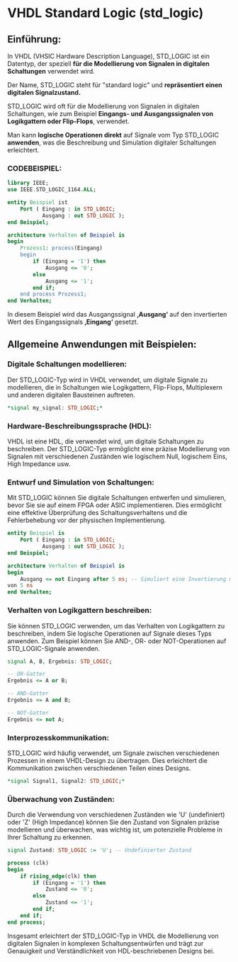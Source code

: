 

# VHDL Standard Logic (std_logic)

## Einführung:

In VHDL (VHSIC Hardware Description Language), STD_LOGIC ist ein Datentyp, der speziell **für die Modellierung von Signalen in digitalen Schaltungen** verwendet wird.

Der Name, STD_LOGIC steht für "standard logic" und **repräsentiert einen digitalen Signalzustand.**

STD_LOGIC wird oft für die Modellierung von Signalen in digitalen Schaltungen, wie zum Beispiel **Eingangs- und Ausgangssignalen von Logikgattern oder Flip-Flops**, verwendet.

Man kann **logische Operationen direkt** auf Signale vom Typ STD_LOGIC **anwenden**, was die Beschreibung und Simulation digitaler Schaltungen erleichtert.

### CODEBEISPIEL:

```vhdl
library IEEE;
use IEEE.STD_LOGIC_1164.ALL;

entity Beispiel ist
    Port ( Eingang : in STD_LOGIC;
           Ausgang : out STD_LOGIC );
end Beispiel;

architecture Verhalten of Beispiel is
begin
    Prozess1: process(Eingang)
    begin
        if (Eingang = '1') then
            Ausgang <= '0';
        else
            Ausgang <= '1';
        end if;
    end process Prozess1;
end Verhalten;
```

In diesem Beispiel wird das Ausgangssignal **‚Ausgang‘** auf den invertierten Wert des Eingangssignals **‚Eingang‘** gesetzt.

## Allgemeine Anwendungen mit Beispielen:

### Digitale Schaltungen modellieren:

Der STD_LOGIC-Typ wird in VHDL verwendet, um digitale Signale zu modellieren, die in Schaltungen wie Logikgattern, Flip-Flops, Multiplexern und anderen digitalen Bausteinen auftreten.

```vhdl
*signal my_signal: STD_LOGIC;*
```

### Hardware-Beschreibungssprache (HDL):

VHDL ist eine HDL, die verwendet wird, um digitale Schaltungen zu beschreiben. Der STD_LOGIC-Typ ermöglicht eine präzise Modellierung von Signalen mit verschiedenen Zuständen wie logischem Null, logischem Eins, High Impedance usw.

### Entwurf und Simulation von Schaltungen:

Mit STD_LOGIC können Sie digitale Schaltungen entwerfen und simulieren, bevor Sie sie auf einem FPGA oder ASIC implementieren. Dies ermöglicht eine effektive Überprüfung des Schaltungsverhaltens und die Fehlerbehebung vor der physischen Implementierung.

```vhdl
entity Beispiel is
    Port ( Eingang : in STD_LOGIC;
           Ausgang : out STD_LOGIC );
end Beispiel;

architecture Verhalten of Beispiel is
begin
    Ausgang <= not Eingang after 5 ns; -- Simuliert eine Invertierung mit einer Verzögerung
von 5 ns
end Verhalten;
```

### Verhalten von Logikgattern beschreiben:

Sie können STD_LOGIC verwenden, um das Verhalten von Logikgattern zu beschreiben, indem Sie logische Operationen auf Signale dieses Typs anwenden. Zum Beispiel können Sie AND-, OR- oder NOT-Operationen auf STD_LOGIC-Signale anwenden.

```vhdl
signal A, B, Ergebnis: STD_LOGIC;

-- OR-Gatter
Ergebnis <= A or B;

-- AND-Gatter
Ergebnis <= A and B;

-- NOT-Gatter
Ergebnis <= not A;
```

### Interprozesskommunikation:

STD_LOGIC wird häufig verwendet, um Signale zwischen verschiedenen Prozessen in einem VHDL-Design zu übertragen. Dies erleichtert die Kommunikation zwischen verschiedenen Teilen eines Designs.

```vhdl
*signal Signal1, Signal2: STD_LOGIC;*
```

### Überwachung von Zuständen:

Durch die Verwendung von verschiedenen Zuständen wie 'U' (undefiniert) oder 'Z' (High Impedance) können Sie den Zustand von Signalen präzise modellieren und überwachen, was wichtig ist, um potenzielle Probleme in Ihrer Schaltung zu erkennen.

```vhdl
signal Zustand: STD_LOGIC := 'U'; -- Undefinierter Zustand

process (clk)
begin
    if rising_edge(clk) then
        if (Eingang = '1') then
            Zustand <= '0';
        else
            Zustand <= '1';
        end if;
    end if;
end process;
```

Insgesamt erleichtert der STD_LOGIC-Typ in VHDL die Modellierung von digitalen Signalen in komplexen Schaltungsentwürfen und trägt zur Genauigkeit und Verständlichkeit von HDL-beschriebenen Designs bei.